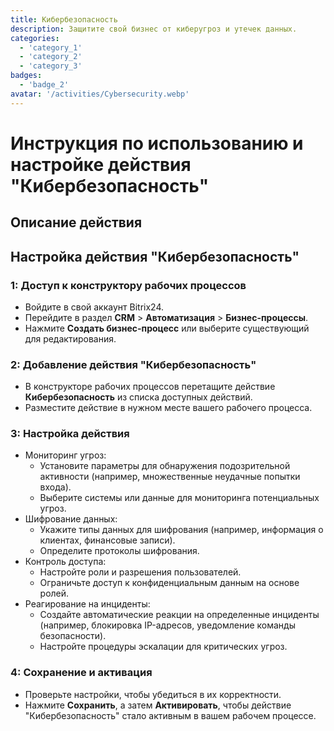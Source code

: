 ```yaml
---
title: Кибербезопасность
description: Защитите свой бизнес от киберугроз и утечек данных.
categories: 
  - 'category_1'
  - 'category_2'
  - 'category_3'
badges: 
  - 'badge_2'
avatar: '/activities/Cybersecurity.webp'
---
```

# Инструкция по использованию и настройке действия "Кибербезопасность"

## Описание действия

## **Настройка действия "Кибербезопасность"**

### 1: Доступ к конструктору рабочих процессов
- Войдите в свой аккаунт Bitrix24.
- Перейдите в раздел **CRM** > **Автоматизация** > **Бизнес-процессы**.
- Нажмите **Создать бизнес-процесс** или выберите существующий для редактирования.

### 2: Добавление действия "Кибербезопасность"
- В конструкторе рабочих процессов перетащите действие **Кибербезопасность** из списка доступных действий.
- Разместите действие в нужном месте вашего рабочего процесса.

### 3: Настройка действия
- Мониторинг угроз:
  - Установите параметры для обнаружения подозрительной активности (например, множественные неудачные попытки входа).
  - Выберите системы или данные для мониторинга потенциальных угроз.
- Шифрование данных:
  - Укажите типы данных для шифрования (например, информация о клиентах, финансовые записи).
  - Определите протоколы шифрования.
- Контроль доступа:
  - Настройте роли и разрешения пользователей.
  - Ограничьте доступ к конфиденциальным данным на основе ролей.
- Реагирование на инциденты:
  - Создайте автоматические реакции на определенные инциденты (например, блокировка IP-адресов, уведомление команды безопасности).
  - Настройте процедуры эскалации для критических угроз.

### 4: Сохранение и активация
- Проверьте настройки, чтобы убедиться в их корректности.
- Нажмите **Сохранить**, а затем **Активировать**, чтобы действие "Кибербезопасность" стало активным в вашем рабочем процессе.